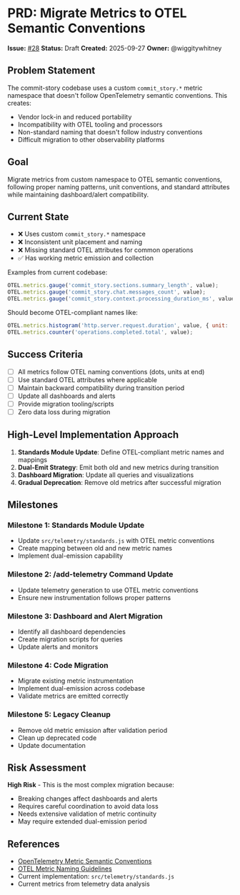 # PRD: Migrate Metrics to OTEL Semantic Conventions

**Issue:** [#28](https://github.com/wiggitywhitney/commit-story/issues/28)
**Status:** Draft
**Created:** 2025-09-27
**Owner:** @wiggitywhitney

## Problem Statement

The commit-story codebase uses a custom `commit_story.*` metric namespace that doesn't follow OpenTelemetry semantic conventions. This creates:

- Vendor lock-in and reduced portability
- Incompatibility with OTEL tooling and processors
- Non-standard naming that doesn't follow industry conventions
- Difficult migration to other observability platforms

## Goal

Migrate metrics from custom namespace to OTEL semantic conventions, following proper naming patterns, unit conventions, and standard attributes while maintaining dashboard/alert compatibility.

## Current State

- ❌ Uses custom `commit_story.*` namespace
- ❌ Inconsistent unit placement and naming
- ❌ Missing standard OTEL attributes for common operations
- ✅ Has working metric emission and collection

Examples from current codebase:
```javascript
OTEL.metrics.gauge('commit_story.sections.summary_length', value);
OTEL.metrics.gauge('commit_story.chat.messages_count', value);
OTEL.metrics.gauge('commit_story.context.processing_duration_ms', value);
```

Should become OTEL-compliant names like:
```javascript
OTEL.metrics.histogram('http.server.request.duration', value, { unit: 'ms' });
OTEL.metrics.counter('operations.completed.total', value);
```

## Success Criteria

- [ ] All metrics follow OTEL naming conventions (dots, units at end)
- [ ] Use standard OTEL attributes where applicable
- [ ] Maintain backward compatibility during transition period
- [ ] Update all dashboards and alerts
- [ ] Provide migration tooling/scripts
- [ ] Zero data loss during migration

## High-Level Implementation Approach

1. **Standards Module Update**: Define OTEL-compliant metric names and mappings
2. **Dual-Emit Strategy**: Emit both old and new metrics during transition
3. **Dashboard Migration**: Update all queries and visualizations
4. **Gradual Deprecation**: Remove old metrics after successful migration

## Milestones

### Milestone 1: Standards Module Update
- Update `src/telemetry/standards.js` with OTEL metric conventions
- Create mapping between old and new metric names
- Implement dual-emission capability

### Milestone 2: /add-telemetry Command Update
- Update telemetry generation to use OTEL metric conventions
- Ensure new instrumentation follows proper patterns

### Milestone 3: Dashboard and Alert Migration
- Identify all dashboard dependencies
- Create migration scripts for queries
- Update alerts and monitors

### Milestone 4: Code Migration
- Migrate existing metric instrumentation
- Implement dual-emission across codebase
- Validate metrics are emitted correctly

### Milestone 5: Legacy Cleanup
- Remove old metric emission after validation period
- Clean up deprecated code
- Update documentation

## Risk Assessment

**High Risk** - This is the most complex migration because:
- Breaking changes affect dashboards and alerts
- Requires careful coordination to avoid data loss
- Needs extensive validation of metric continuity
- May require extended dual-emission period

## References

- [OpenTelemetry Metric Semantic Conventions](https://opentelemetry.io/docs/specs/semconv/general/metrics/)
- [OTEL Metric Naming Guidelines](https://opentelemetry.io/docs/specs/semconv/general/metrics/#general-guidelines)
- Current implementation: `src/telemetry/standards.js`
- Current metrics from telemetry data analysis